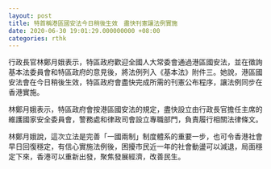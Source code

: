 ```yaml
---
layout: post
title: 特首稱港區國安法今日稍後生效　盡快刊憲讓法例實施
date: 2020-06-30 19:01:29.000000000 +08:00
categories: rthk
---
```


行政長官林鄭月娥表示，特區政府歡迎全國人大常委會通過港區國安法，並在徵詢基本法委員會和特區政府的意見後，將法例列入《基本法》附件三。她說，港區國安法會在今日稍後生效，特區政府會盡快完成所需的刊憲公布程序，讓法例同步在香港實施。

林鄭月娥表示，特區政府會按港區國安法的規定，盡快設立由行政長官擔任主席的維護國家安全委員會，警務處和律政司會設立專職部門，負責履行相關法律條文。

林鄭月娥說，這次立法是完善「一國兩制」制度體系的重要一步，也可令香港社會早日回復穩定，有信心實施法例後，困擾市民近一年的社會動盪可以減退，局面穩定下來，香港可以重新出發，聚焦發展經濟，改善民生。
